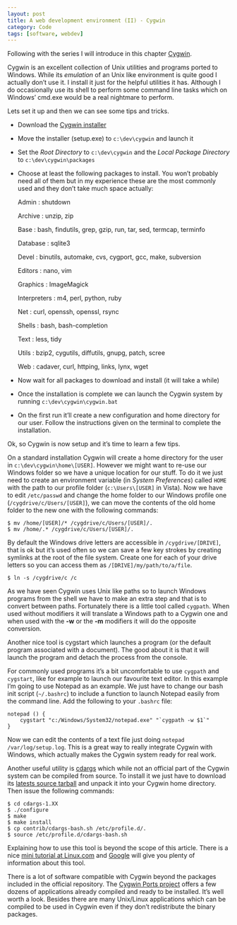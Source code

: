 ```yaml
---
layout: post
title: A web development environment (II) - Cygwin
category: Code
tags: [software, webdev]
---
```


Following with the series I will introduce in this chapter [Cygwin][].

Cygwin is an excellent collection of Unix utilities and programs ported to
Windows. While its _emulation_ of an Unix like environment is quite good I
actually don’t use it. I install it just for the helpful utilities it has.
Although I do occasionally use its shell to perform some command line tasks
which on Windows’ cmd.exe would be a real nightmare to perform.

Lets set it up and then we can see some tips and tricks.

 - Download the [Cygwin installer][]
 - Move the installer (setup.exe) to `c:\dev\cygwin` and launch it
 - Set the _Root Directory_ to `c:\dev\cygwin` and the _Local Package Directory_
   to `c:\dev\cygwin\packages`
 - Choose at least the following packages to install. You won’t probably need
   all of them but in my experience these are the most commonly used and they
   don’t take much space actually:

   Admin
   : shutdown

   Archive
   : unzip, zip

   Base
   : bash, findutils, grep, gzip, run, tar, sed, termcap, terminfo

   Database
   : sqlite3

   Devel
   : binutils, automake, cvs, cygport, gcc, make, subversion

   Editors
   : nano, vim

   Graphics
   : ImageMagick

   Interpreters
   : m4, perl, python, ruby

   Net
   : curl, openssh, openssl, rsync

   Shells
   : bash, bash-completion

   Text
   : less, tidy

   Utils
   : bzip2, cygutils, diffutils, gnupg, patch, scree

   Web
   : cadaver, curl, httping, links, lynx, wget

 - Now wait for all packages to download and install (it will take a while)
 - Once the installation is complete we can launch the Cygwin system by running
   `c:\dev\cygwin\cygwin.bat`
 - On the first run it’ll create a new configuration and home directory for our
   user. Follow the instructions given on the terminal to complete the installation.

Ok, so Cygwin is now setup and it’s time to learn a few tips.

On a standard installation Cygwin will create a home directory for the user in 
`c:\dev\cygwin\home\[USER]`. However we might want to re-use our Windows folder
so we have a unique location for our stuff. To do it we just need to create an
environment variable (in _System Preferences_) called `HOME` with the path to our
profile folder (`c:\Users\[USER]` in Vista). Now we have to edit `/etc/passwd`
and change the home folder to our Windows profile one (`/cygdrive/c/Users/[USER]`),
we can move the contents of the old home folder to the new one with the following
commands:

    $ mv /home/[USER]/* /cygdrive/c/Users/[USER]/.
    $ mv /home/.* /cygdrive/c/Users/[USER]/.

By default the Windows drive letters are accessible in `/cygdrive/[DRIVE]`, that
is ok but it’s used often so we can save a few key strokes by creating symlinks
at the root of the file system. Create one for each of your drive letters so you
can access them as `/[DRIVE]/my/path/to/a/file`.

    $ ln -s /cygdrive/c /c

As we have seen Cygwin uses Unix like paths so to launch Windows programs from
the shell we have to make an extra step and that is to convert between paths.
Fortunately there is a little tool called `cygpath`. When used without modifiers
it will translate a Windows path to a Cygwin one and when used with the **-w** or
the **-m** modifiers it will do the opposite conversion.

Another nice tool is cygstart which launches a program (or the default program
associated with a document). The good about it is that it will launch the program
and detach the process from the console.

For commonly used programs it’s a bit uncomfortable to use `cygpath` and `cygstart`,
like for example to launch our favourite text editor. In this example I’m going
to use Notepad as an example. We just have to change our bash init script (`~/.bashrc`)
to include a function to launch Notepad easily from the command line. Add the
following to your `.bashrc` file:

    notepad () {
        cygstart "c:/Windows/System32/notepad.exe" "`cygpath -w $1`"
    }

Now we can edit the contents of a text file just doing `notepad /var/log/setup.log`.
This is a great way to really integrate Cygwin with Windows, which actually makes
the Cygwin system ready for real work.

Another useful utility is [cdargs][] which while not an official part of the Cygwin
system can be compiled from source. To install it we just have to download
its [latests source tarball][1] and unpack it into your Cygwin home directory. Then
issue the following commands:

    $ cd cdargs-1.XX
    $ ./configure
    $ make
    $ make install
    $ cp contrib/cdargs-bash.sh /etc/profile.d/.
    $ source /etc/profile.d/cdargs-bash.sh

Explaining how to use this tool is beyond the scope of this article. There is a
nice [mini tutorial at Linux.com][2] and [Google][3] will give you plenty of
information about this tool.

There is a lot of software compatible with Cygwin beyond the packages included
in the official repository. The [Cygwin Ports project][4] offers a few dozens of
applications already compiled and ready to be installed. It’s well worth a look.
Besides there are many Unix/Linux applications which can be compiled to be used
in Cygwin even if they don’t redistribute the binary packages.


[Cygwin]: http://www.cygwin.com/
[Cygwin installer]: http://www.cygwin.com/
[cdargs]: http://www.skamphausen.de/cgi-bin/ska/CDargs
[1]: http://www.skamphausen.de/downloads/cdargs
[2]: http://www.linux.com/articles/114073
[3]: http://www.google.com/search?q=cdargs%2Btutorial
[4]: http://cygwinports.dotsrc.org/

